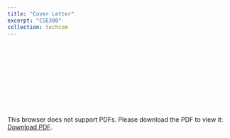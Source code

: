 ```yaml
---
title: "Cover Letter"
excerpt: "CSE300"
collection: techcom
---
```

<object data="https://roshankenia.github.io/files/coverletter.pdf" type="application/pdf" width="750px" height="750px">
    <embed src="https://roshankenia.github.io/files/coverletter.pdf" type="application/pdf">
        <p>This browser does not support PDFs. Please download the PDF to view it: <a href="https://roshankenia.github.io/files/coverletter.pdf">Download PDF</a>.</p>
    </embed>
</object>